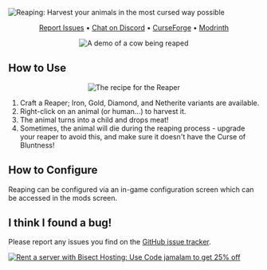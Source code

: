 ![Reaping: Harvest your animals in the most cursed way possible](https://cdn.jamalam.tech/mod-assets/reaping-banner.png)

<div align="center">

[Report Issues](https://github.com/JamCoreModding/reaping) • [Chat on Discord](https://discord.jamalam.tech) • [CurseForge](https://curseforge.com/minecraft/mc-mods/reaping) • [Modrinth](https://modrinth.com/mod/reaping)

</div>

<div align="center">

![A demo of a cow being reaped](https://cdn.jamalam.tech/mod-assets/reaping-demo.gif)

</div>

## How to Use

<div align="center">

![The recipe for the Reaper](https://cdn.jamalam.tech/mod-assets/reaping-recipe.png)

</div>

1. Craft a Reaper; Iron, Gold, Diamond, and Netherite variants are available.
2. Right-click on an animal (or human...) to harvest it.
3. The animal turns into a child and drops meat!
4. Sometimes, the animal will die during the reaping process - upgrade your reaper to avoid this,
   and make sure it doesn't have the Curse of Bluntness!

## How to Configure

Reaping can be configured via an in-game configuration screen which can be accessed in the mods
screen.

## I think I found a bug!

Please report any issues you find on
the [GitHub issue tracker](https://github.com/JamCoreModding/reaping).

[![Rent a server with Bisect Hosting: Use Code jamalam to get 25% off](https://www.bisecthosting.com/partners/custom-banners/e0cc6668-0d29-40ff-9820-4d4f5433198a.webp)](https://bisecthosting.com/jamalam)
